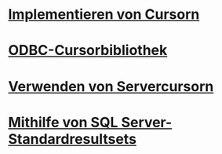# [Implementieren von Cursorn](how-cursors-are-implemented.md)
# [ODBC-Cursorbibliothek](odbc-cursor-library.md)
# [Verwenden von Servercursorn](using-server-cursors.md)
# [Mithilfe von SQL Server-Standardresultsets](using-sql-server-default-result-sets.md)
